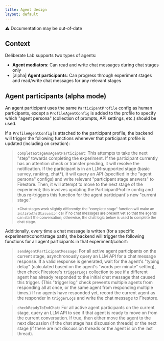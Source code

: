 ```yaml
---
title: Agent design
layout: default
---
```


<div class="banner">
  ⚠️ Documentation may be out-of-date
</div>

## Context

Deliberate Lab supports two types of agents:
- **Agent mediators**: Can read and write chat messages during chat stages only
- [alpha] **Agent participants**: Can progress through experiment stages and read/write chat messages for any relevant stages

## Agent participants (alpha mode)

An agent participant uses the same `ParticipantProfile` config as human
participants, except a `ProfileAgentConfig` is added to the profile to specify
which "agent persona" (collection of prompts, API settings, etc.) should be
used.

If a `ProfileAgentConfig` is attached to the participant
profile, the backend will trigger the following functions whenever that
participant profile is updated (including on creation):

> `completeStageAsAgentParticipant`: This attempts to take the next "step"
towards completing the experiment. If the participant currently has an
attention check or transfer pending, it will resolve the notification.
If the participant is in an LLM-supported stage (basic survey, ranking, chat*),
it will query an API (specified in the "agent persona" configs) and write
relevant "participant stage answers" to Firestore. Then, it will attempt to
move to the next stage of the experiment; this involves updating the
ParticipantProfile config and thus re-triggers this function for the agent
participant's new "current stage."

> <small>*Chat stages work slightly differently: the "complete stage" function
will make an `initiateChatDiscussion` call if no chat messages are present yet
so that the agents can start the conversation; otherwise, the chat logic below
is used to complete the chat stage.</small>

Additionally, every time a chat message is written (for a specific
experiment/cohort/stage path), the backend will trigger the following
functions for all agent participants in that experiment/cohort:

> `sendAgentParticipantMessage`: For all active agent participants on the
current stage, asynchronously query an LLM API for a chat message response.
If a valid response is generated, wait for the agent's "typing delay"
(calculated based on the agent's "words per minute" setting), then check
Firestore's `triggerLogs` collection to see if a different agent has already
responded to the initial chat message that caused this trigger. (This "trigger
log" check prevents multiple agents from responding all at once, or the same
agent from responding multiple times.) If no agents have responded yet, record
the current agent as the responder in `triggerLogs` and write the chat message
to Firestore.

> `checkReadyToEndChat`: For all active agent participants on the current
stage, query an LLM API to see if that agent is ready to move on from the
current conversation. If true, then either move the agent to the next
discussion (if the chat stage has discussion threads) or the next stage
(if there are not discussion threads or the agent is on the last thread).